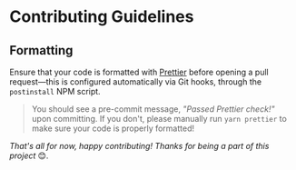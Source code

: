 # Contributing Guidelines

## Formatting
Ensure that your code is formatted with [Prettier](https://prettier.io) before
opening a pull request—this is configured automatically via Git hooks, through
the `postinstall` NPM script.

> You should see a pre-commit message, *"Passed Prettier check!"* upon 
> committing. If you don't, please manually run `yarn prettier` to make sure
> your code is properly formatted!

*That's all for now, happy contributing! Thanks for being a part of this project* 😊.
